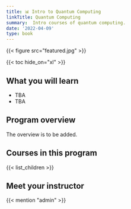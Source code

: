 ```yaml
---
title: 📊 Intro to Quantum Computing
linkTitle: Quantum Computing
summary:  Intro courses of quantum computing.
date: '2022-04-09'
type: book
---
```


{{< figure src="featured.jpg" >}}

{{< toc hide_on="xl" >}}

## What you will learn

- TBA
- TBA

## Program overview

The  overview is to be added.

## Courses in this program

{{< list_children >}}

## Meet your instructor

{{< mention "admin" >}}

## 



<!-- ## FAQs

{{< spoiler text="Are there prerequisites?" >}}
There are no prerequisites for the first course.
{{< /spoiler >}}

{{< spoiler text="How often do the courses run?" >}}
Continuously, at your own pace.
{{< /spoiler >}}

{{< cta cta_text="Begin the course" cta_link="python" >}} -->
